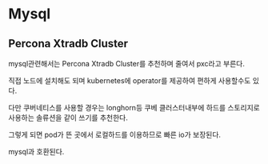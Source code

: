 # Mysql

## Percona Xtradb Cluster

mysql관련해서는 Percona Xtradb Cluster를 추천하며 줄여서 pxc라고 부른다.

직접 노드에 설치해도 되며 kubernetes에 operator를 제공하여 편하게 사용할수도 있다.

다만 쿠버네티스를 사용할 경우는 longhorn등 쿠베 클러스터내부에 하드를 스토리지로 사용하는 솔류션을 같이 쓰기를 추천한다.

그렇게 되면 pod가 뜬 곳에서 로컬하드를 이용하므로 빠른 io가 보장된다.

mysql과 호환된다.

